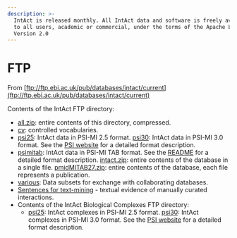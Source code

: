 ```yaml
---
description: >-
  IntAct is released monthly. All IntAct data and software is freely available
  to all users, academic or commercial, under the terms of the Apache License,
  Version 2.0
---
```


# FTP

From [ftp://ftp.ebi.ac.uk/pub/databases/intact/current](ftp://ftp.ebi.ac.uk/pub/databases/intact/current)

Contents of the IntAct FTP directory:

* [all.zip](ftp://ftp.ebi.ac.uk/pub/databases/intact/current/all.zip): entire contents of this directory, compressed.
* [cv](ftp://ftp.ebi.ac.uk/pub/databases/intact/current/cv): controlled vocabularies.
* [psi25](ftp://ftp.ebi.ac.uk/pub/databases/intact/current/psi25): IntAct data in PSI-MI 2.5 format.  [psi30](ftp://ftp.ebi.ac.uk/pub/databases/intact/current/psi30): IntAct data in PSI-MI 3.0 format.  See the [PSI website](http://psidev.sourceforge.net/mi/rel25) for a detailed format description.
* [psimitab](ftp://ftp.ebi.ac.uk/pub/databases/intact/current/psimitab): IntAct data in PSI-MI TAB format. See the [README](ftp://ftp.ebi.ac.uk/pub/databases/intact/current/psimitab/README) for a detailed format description.  [intact.zip](ftp://ftp.ebi.ac.uk/pub/databases/intact/current/psimitab/intact.zip): entire contents of the database in a single file.  [pmidMITAB27.zip](ftp://ftp.ebi.ac.uk/pub/databases/intact/current/psimitab/pmidMITAB27.zip): entire contents of the database, each file represents a publication.
* [various](ftp://ftp.ebi.ac.uk/pub/databases/intact/current/various): Data subsets for exchange with collaborating databases.
* [Sentences for text-mining](ftp://ftp.ebi.ac.uk/pub/databases/intact/current/various/data-mining) - textual evidence of manually curated interactions.
* Contents of the IntAct Biological Complexes FTP directory:
  * [psi25](ftp://ftp.ebi.ac.uk/pub/databases/intact/complex/current/psi25): IntAct complexes in PSI-MI 2.5 format.  [psi30](ftp://ftp.ebi.ac.uk/pub/databases/intact/complex/current/psi30): IntAct complexes in PSI-MI 3.0 format.  See the [PSI website](http://www.psidev.info/mif) for a detailed format description.

